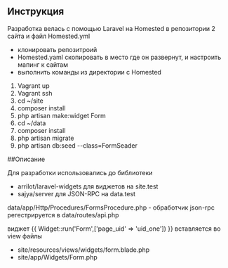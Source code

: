 
## Инструкция

Разработка велась с помощью Laravel на Homested
в репозитории 2 сайта и файл Homested.yml

- клонировать репозитроий
- Homested.yaml скопировать в место где он развернут, и настроить мапинг к сайтам
- выполнить команды из директории с Homested

1. Vagrant up
2. Vagrant ssh
3. cd ~/site
4. composer install
5. php artisan make:widget Form
6. cd ~/data
7. composer install
8. php artisan migrate
9. php artisan db:seed --class=FormSeader

##Описание

Для разработки использовались до библиотеки 
- arrilot/laravel-widgets для виджетов на site.test
- sajya/server для JSON-RPC на data.test



 data/app/Http/Procedures/FormsProcedure.php - обработчик json-rpc
 регестрируется в data/routes/api.php
 
 виджет {{ Widget::run('Form',['page_uid' => 'uid_one']) }} вставляется во view
 файлы 
 - site/resources/views/widgets/form.blade.php
 - site/app/Widgets/Form.php